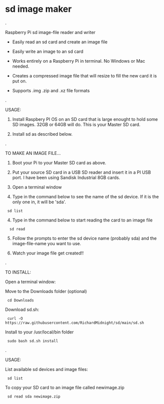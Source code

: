 # sd image maker
.

Raspberry Pi sd image-file reader and writer

 - Easily read an sd card and create an image file

 - Easily write an image to an sd card

 - Works entirely on a Raspberry Pi in terminal.  No Windows or Mac needed. 
 
 - Creates a compressed image file that will resize to fill the new card it is put on.
 
 - Supports .img .zip and .xz file formats
 
.
 
 USAGE:
 
   1) Install Raspbery PI OS on an SD card that is large enought to hold some SD images.  32GB or 64GB will do.  This is your Master SD card.
   
   2) Install sd as described below.
   
.   
   
 TO MAKE AN IMAGE FILE...  
   
   1) Boot your Pi to your Master SD card as above.
   
   2) Put your source SD card in a USB SD reader and insert it in a PI USB port.  I have been using Sandisk Industrial 8GB cards.
   
   3) Open a terminal window
   
   4) Type in the command below to see the name of the sd device.  If it is the only one in, it will be 'sda'.
  
     sd list
         
   4)  Type in the command below to start reading the card to an image file
   
      sd read
        
   5) Follow the prompts to enter the sd device name (probably sda) and the image-file-name you want to use.
   
   6) Watch your image file get created!!
   
 .
   

TO INSTALL:

Open a terminal window:

Move to the Downloads folder (optional)

     cd Downloads

Download sd.sh:

     curl -O https://raw.githubusercontent.com/RichardMidnight/sd/main/sd.sh


Install to your /usr/local/bin folder

     sudo bash sd.sh install

.

USAGE:

List available sd devices and image files:

     sd list 
     

To copy your SD card to an image file called newimage.zip

     sd read sda newimage.zip
